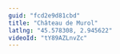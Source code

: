 ```yaml
---
guid: "fcd2e9d81cbd"
title: "Château de Murol"
latlng: "45.578308, 2.945622"
videoId: "tY89AZLnvZc" 
---
```

